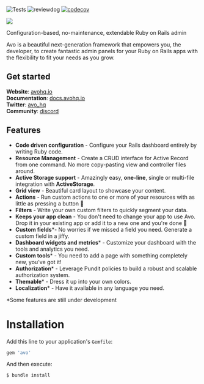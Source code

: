 ![Tests](https://github.com/avo-hq/avo/workflows/Tests/badge.svg)
![reviewdog](https://github.com/avo-hq/avo/workflows/reviewdog/badge.svg)
[![codecov](https://codecov.io/gh/avo-hq/avo/branch/master/graph/badge.svg?token=Q2LMFE4989)](https://codecov.io/gh/avo-hq/avo)

![](https://avohq.io/img/logo-full-stroke-tiny-2x.png)

Configuration-based, no-maintenance, extendable Ruby on Rails admin

Avo is a beautiful next-generation framework that empowers you, the developer, to create fantastic admin panels for your Ruby on Rails apps with the flexibility to fit your needs as you grow.

## Get started

**Website**: [avohq.io](https://avohq.io)\
**Documentation**: [docs.avohq.io](https://docs.avohq.io)\
**Twitter**: [avo_hq](https://twitter.com/avo_hq)\
**Community**: [discord](https://discord.gg/pkTF6y8)

## Features

  - **Code driven configuration** - Configure your Rails dashboard entirely by writing Ruby code.
  - **Resource Management** - Create a CRUD interface for Active Record from one command. No more copy-pasting view and controller files around.
  - **Active Storage support** - Amazingly easy, **one-line**, single or multi-file integration with **ActiveStorage**.
  - **Grid view** - Beautiful card layout to showcase your content.
  - **Actions** - Run custom actions to one or more of your resources with as little as pressing a button 💪
  - **Filters** - Write your own custom filters to quickly segment your data.
  - **Keeps your app clean** - You don't need to change your app to use Avo. Drop it in your existing app or add it to a new one and you're done 🙌
  - **Custom fields***- No worries if we missed a field you need. Generate a custom field in a jiffy.
  - **Dashboard widgets and metrics*** - Customize your dashboard with the tools and analytics you need.
  - **Custom tools*** - You need to add a page with something completely new, you've got it!
  - **Authorization*** - Leverage Pundit policies to build a robust and scalable authorization system.
  - **Themable*** - Dress it up into your own colors.
  - **Localization*** - Have it available in any language you need.

  *Some features are still under development

# Installation
Add this line to your application's `Gemfile`:

```ruby
gem 'avo'
```

And then execute:
```bash
$ bundle install
```
